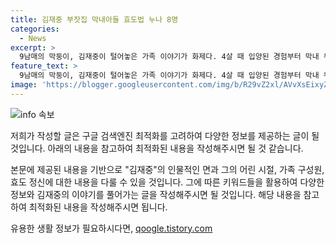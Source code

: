 ```yaml
---
title: 김재중 부잣집 막내아들 효도법 누나 8명
categories:
  - News
excerpt: >
  9남매의 막둥이, 김재중이 털어놓은 가족 이야기가 화제다. 4살 때 입양된 경험부터 막내 누나와의 10개월 차이, 부모님을 위해 60억 원대 주택을 선물한 사연까지 속속들이 공개돼 이목을 끌고 있다. 매형 8명과 조카 13명을 두고 하는 이야기까지 풍성한 인물들과의 이야기가 펼쳐지고 있는데, 이는 눈길을 끄는 사연으로 화제다.
feature_text: >
  9남매의 막둥이, 김재중이 털어놓은 가족 이야기가 화제다. 4살 때 입양된 경험부터 막내 누나와의 10개월 차이, 부모님을 위해 60억 원대 주택을 선물한 사연까지 속속들이 공개돼 이목을 끌고 있다. 매형 8명과 조카 13명을 두고 하는 이야기까지 풍성한 인물들과의 이야기가 펼쳐지고 있는데, 이는 눈길을 끄는 사연으로 화제다.
image: 'https://blogger.googleusercontent.com/img/b/R29vZ2xl/AVvXsEixyZcFfHzMRdzZMjFBmAUKJYCLCGyLL1o632UiGVXcaFdKo_bkvkuCioo0uUKlGfBVcT3P84aROyZIXSBEx3Aw5nCQ3pTgDom1WDC4m8eifvWiAmWEEVb4x6G_l8C0QH225ldMjyaFvpxGEBGNO37VmDTDMHGhJPq73UglMfDca1-0aw/s1600/blogspot.png'
---
```


<p><img src="https://blogger.googleusercontent.com/img/b/R29vZ2xl/AVvXsEixyZcFfHzMRdzZMjFBmAUKJYCLCGyLL1o632UiGVXcaFdKo_bkvkuCioo0uUKlGfBVcT3P84aROyZIXSBEx3Aw5nCQ3pTgDom1WDC4m8eifvWiAmWEEVb4x6G_l8C0QH225ldMjyaFvpxGEBGNO37VmDTDMHGhJPq73UglMfDca1-0aw/s1600/blogspot.png" alt="info 속보" /></p>

<p>저희가 작성할 글은 구글 검색엔진 최적화를 고려하여 다양한 정보를 제공하는 글이 될 것입니다. 아래의 내용을 참고하여 최적화된 내용을 작성해주시면 될 것 같습니다. </p>

<p>본문에 제공된 내용을 기반으로 "김재중"의 인물적인 면과 그의 어린 시절, 가족 구성원, 효도 정신에 대한 내용을 다룰 수 있을 것입니다. 그에 따른 키워드들을 활용하여 다양한 정보와 김재중의 이야기를 풀어가는 글을 작성해주시면 될 것입니다. 해당 내용을 참고하여 최적화된 내용을 작성해주시면 됩니다.</p>
유용한 생활 정보가 필요하시다면, <a href="https://qoogle.tistory.com" rel="dofollow">qoogle.tistory.com</a>


